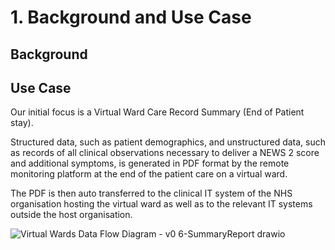 # 1. Background and Use Case

## Background


## Use Case
Our initial focus is a Virtual Ward Care Record Summary (End of Patient stay).

Structured data, such as patient demographics, and unstructured data, such as records of all clinical observations necessary to deliver a NEWS 2 score and additional symptoms, is generated in PDF format by the remote monitoring platform at the end of the patient care on a virtual ward.

The PDF is then auto transferred to the clinical IT system of the NHS organisation hosting the virtual ward as well as to the relevant IT systems outside the host organisation.

![Virtual Wards Data Flow Diagram - v0 6-SummaryReport drawio](https://user-images.githubusercontent.com/122816374/213241091-5724b2b6-ebe4-4161-9601-83f07b722e5b.png)